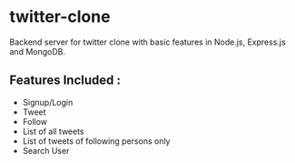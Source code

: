 # twitter-clone
Backend server for twitter clone with basic features in Node.js, Express.js and MongoDB. <br>
<h2> Features Included : </h2>
<ul>
  <li>Signup/Login </li>
  <li> Tweet</li>
  <li>Follow </li>
  <li> List of all tweets</li>
  <li> List of tweets of following persons only</li>
  <li> Search User</li>
</ul>
